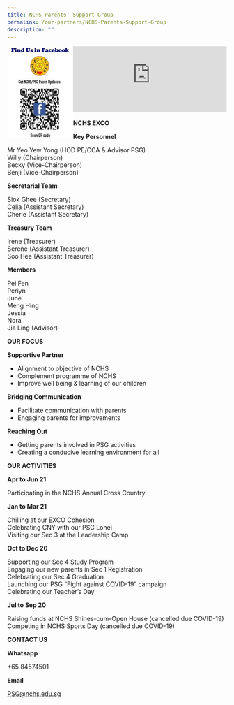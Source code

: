 ```yaml
---
title: NCHS Parents' Support Group
permalink: /our-partners/NCHS-Parents-Support-Group
description: ""
---
```

<img style="width:30%;float:left" src="/images/Picture2-215x300.jpeg">
		 
<iframe allowfullscreen="true" width="70%" frameborder="0" src="https://docs.google.com/presentation/d/e/2PACX-1vRek9ft8EsHDHgHhm-qYy_2LnEswL63ItqVkToMWbII2_vedmKtNfZPTfwNANruCJiel49tlc9xacjQ/embed?start=false&amp;loop=false&amp;delayms=3000"></iframe>
		 
<br>

**NCHS EXCO**

**Key Personnel**

Mr Yeo Yew Yong (HOD PE/CCA &amp; Advisor PSG)<br>
Willy (Chairperson)<br>
Becky (Vice-Chairperson)<br>
Benji (Vice-Chairperson)


**Secretarial Team**

Siok Ghee (Secretary)<br>
Celia (Assistant Secretary)<br>
Cherie (Assistant Secretary)


**Treasury Team**

Irene (Treasurer)<br>
Serene (Assistant Treasurer)<br>
Soo Hee (Assistant Treasurer)


**Members**

Pei Fen<br>
Periyn<br>
June<br>
Meng Hing<br>
Jessia<br>
Nora<br>
Jia Ling (Advisor)

**OUR FOCUS**

**Supportive Partner**

*   Alignment to objective of NCHS
*   Complement programme of NCHS
*   Improve well being &amp; learning of our children

**Bridging Communication**

*   Facilitate communication with parents
*   Engaging parents for improvements


**Reaching Out**

*   Getting parents involved in PSG activities
*   Creating a conducive learning environment for all


**OUR ACTIVITIES**

**Apr to Jun 21**

Participating in the NCHS Annual Cross Country


**Jan to Mar 21**

Chilling at our EXCO Cohesion<br>
Celebrating CNY with our PSG Lohei<br>
Visiting our Sec 3 at the Leadership Camp


**Oct to Dec 20**

Supporting our Sec 4 Study Program<br>
Engaging our new parents in Sec 1 Registration<br>
Celebrating our Sec 4 Graduation<br>
Launching our PSG “Fight against COVID-19” campaign<br>
Celebrating our Teacher’s Day


**Jul to Sep 20**

Raising funds at NCHS Shines-cum-Open House (cancelled due COVID-19)<br>
Competing in NCHS Sports Day (cancelled due COVID-19)


**CONTACT US**

**Whatsapp**

+65 84574501

**Email**

[PSG@nchs.edu.sg](mailto:PSG@nchs.edu.sg)